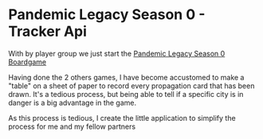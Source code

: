 # Pandemic Legacy Season 0 - Tracker Api

With by player group we just start the [Pandemic Legacy Season 0 Boardgame](https://boardgamegeek.com/boardgame/314040/pandemic-legacy-season-0)

Having done the 2 others games, I have become accustomed to make a "table" on a sheet of paper to record every propagation card that has been drawn. It's a tedious process, but being able to tell if a specific city is in danger is a big advantage in the game.

As this process is tedious, I create the little application to simplify the process for me and my fellow partners


